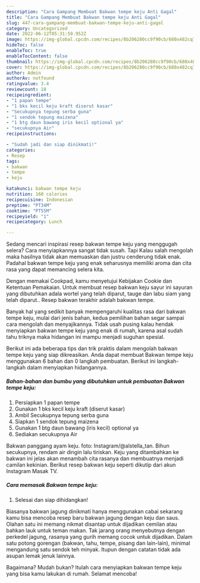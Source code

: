 ```yaml
---
description: "Cara Gampang Membuat Bakwan tempe keju Anti Gagal"
title: "Cara Gampang Membuat Bakwan tempe keju Anti Gagal"
slug: 447-cara-gampang-membuat-bakwan-tempe-keju-anti-gagal
category: Uncategorized
date: 2022-06-12T05:31:59.952Z
image: https://img-global.cpcdn.com/recipes/8b206280cc9f90cb/680x482cq70/bakwan-tempe-keju-foto-resep-utama.jpg
hideToc: false
enableToc: true
enableTocContent: false
thumbnail: https://img-global.cpcdn.com/recipes/8b206280cc9f90cb/680x482cq70/bakwan-tempe-keju-foto-resep-utama.jpg
cover: https://img-global.cpcdn.com/recipes/8b206280cc9f90cb/680x482cq70/bakwan-tempe-keju-foto-resep-utama.jpg
author: Admin
authorAv: notfound
ratingvalue: 3.4
reviewcount: 18
recipeingredient:
- "1 papan tempe"
- "1 bks kecil keju kraft diserut kasar"
- "Secukupnya tepung serba guna"
- "1 sendok tepung maizena"
- "1 btg daun bawang iris kecil optional ya"
- "secukupnya Air"
recipeinstructions:

- "Sudah jadi dan siap dinikmati!"
categories:
- Resep
tags:
- bakwan
- tempe
- keju

katakunci: bakwan tempe keju 
nutrition: 160 calories
recipecuisine: Indonesian
preptime: "PT34M"
cooktime: "PT55M"
recipeyield: "1"
recipecategory: Lunch

---
```



Sedang mencari inspirasi resep bakwan tempe keju yang menggugah selera? Cara menyiapkannya sangat tidak susah. Tapi Kalau salah mengolah maka hasilnya tidak akan memuaskan dan justru cenderung tidak enak. Padahal bakwan tempe keju yang enak seharusnya memiliki aroma dan cita rasa yang dapat memancing selera kita.


Dengan memakai Cookpad, kamu menyetujui Kebijakan Cookie dan Ketentuan Pemakaian. Untuk membuat resep bakwan keju sayur ini sayuran yang dibutuhkan adala wortel yang telah diparut, tauge dan labu siam yang telah diparut.. Resep bakwan terakhir adalah bakwan tempe.

Banyak hal yang sedikit banyak mempengaruhi kualitas rasa dari bakwan tempe keju, mulai dari jenis bahan, kedua pemilihan bahan segar sampai cara mengolah dan menyajikannya. Tidak usah pusing kalau hendak menyiapkan bakwan tempe keju yang enak di rumah, karena asal sudah tahu triknya maka hidangan ini mampu menjadi suguhan spesial.


Berikut ini ada beberapa tips dan trik praktis dalam mengolah bakwan tempe keju yang siap dikreasikan. Anda dapat membuat Bakwan tempe keju menggunakan 6 bahan dan 0 langkah pembuatan. Berikut ini langkah-langkah dalam menyiapkan hidangannya.

<!--inarticleads1-->

##### Bahan-bahan dan bumbu yang dibutuhkan untuk pembuatan Bakwan tempe keju:

1. Persiapkan 1 papan tempe
1. Gunakan 1 bks kecil keju kraft (diserut kasar)
1. Ambil Secukupnya tepung serba guna
1. Siapkan 1 sendok tepung maizena
1. Gunakan 1 btg daun bawang (iris kecil) optional ya
1. Sediakan secukupnya Air


Bakwan panggang ayam keju. foto: Instagram/@alstella_tan. Bihun secukupnya, rendam air dingin lalu tiriskan. Keju yang ditambahkan ke bakwan ini jelas akan menambah cita rasanya dan membuatnya menjadi camilan kekinian. Berikut resep bakwan keju seperti dikutip dari akun Instagram Masak TV. 

<!--inarticleads2-->

##### Cara memasak Bakwan tempe keju:


1. Selesai dan siap dihidangkan!

Biasanya bakwan jagung dinikmati hanya menggunakan cabai sekarang kamu bisa mencoba resep baru bakwan jagung dengan keju dan saus. Olahan satu ini memang nikmat disantap untuk dijadikan cemilan atau bahkan lauk untuk teman makan. Tak jarang orang menyebutnya dengan perkedel jagung, rasanya yang gurih memang cocok untuk dijadikan. Dalam satu potong gorengan (bakwan, tahu, tempe, pisang dan lain-lain), minimal mengandung satu sendok teh minyak. Itupun dengan catatan tidak ada asupan lemak jenuk lainnya. 

Bagaimana? Mudah bukan? Itulah cara menyiapkan bakwan tempe keju yang bisa kamu lakukan di rumah. Selamat mencoba!
